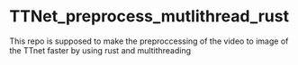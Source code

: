 # TTNet_preprocess_mutlithread_rust
This repo is supposed to make the preproccessing of the video to image of the TTnet faster by using rust and multithreading
